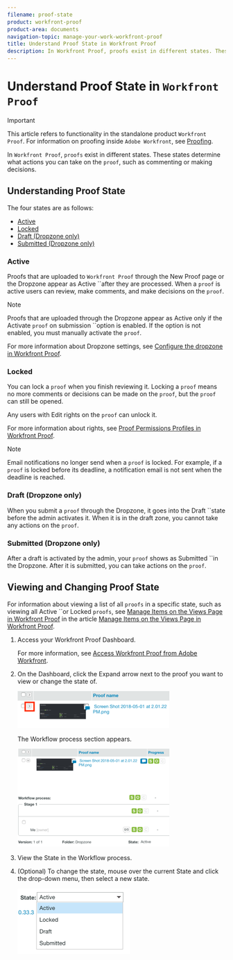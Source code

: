```yaml
---
filename: proof-state
product: workfront-proof
product-area: documents
navigation-topic: manage-your-work-workfront-proof
title: Understand Proof State in Workfront Proof
description: In Workfront Proof, proofs exist in different states. These states determine what actions you can take on the proof, such as commenting or making decisions.
---
```


# Understand Proof State in `Workfront Proof`

>[!IMPORTANT]
>
>This article refers to functionality in the standalone product `Workfront Proof`. For information on proofing inside `Adobe Workfront`, see [Proofing](../../../review-and-approve-work/proofing/proofing.md).

In `Workfront Proof`, `proofs` exist in different states. These states determine what actions you can take on the `proof`, such as commenting or making decisions.

## Understanding Proof State

The four states are as follows:

* [Active](#active) 
* [Locked](#locked) 
* [Draft (Dropzone only)](#draft) 
* [Submitted (Dropzone only)](#submitted)

### Active

Proofs that are uploaded to `Workfront Proof` through the New Proof page or the Dropzone appear as Active ``after they are processed. When a `proof` is active users can review, make comments, and make decisions on the `proof`.

>[!NOTE]
>
>Proofs that are uploaded through the Dropzone appear as Active only if the Activate `proof` on submission ``option is enabled. If the option is not enabled, you must manually activate the `proof`.

For more information about Dropzone settings, see [Configure the dropzone in Workfront Proof](../../../workfront-proof/wp-acct-admin/account-settings/configure-dropzone-in-wp.md).

### Locked

You can lock a `proof` when you finish reviewing it. Locking a `proof` means no more comments or decisions can be made on the `proof`, but the `proof` can still be opened.&nbsp;

Any users with Edit rights on the `proof` can unlock it.&nbsp;

For more information about rights, see [Proof Permissions Profiles in Workfront Proof](../../../workfront-proof/wp-acct-admin/account-settings/proof-perm-profiles-in-wp.md).

>[!NOTE]
>
>Email notifications no longer send when a `proof` is locked. For example, if a `proof` is locked before its deadline, a notification email is not sent when the deadline is reached.

### Draft (Dropzone only)

When you submit a `proof` through the Dropzone, it goes into the Draft ``state before the admin activates it. When it is in the draft zone, you cannot take any actions on the `proof`.&nbsp;

### Submitted (Dropzone only)

After a draft is activated by the admin, your `proof` shows as Submitted ``in the Dropzone. After it is submitted, you can take actions on the `proof`.

## Viewing and Changing Proof State

For information about viewing a list of all `proofs` in a specific state, such as viewing all Active ``or Locked `proofs`, see [Manage Items on the Views Page in Workfront Proof](../../../workfront-proof/wp-work-proofsfiles/manage-your-work/manage-items-on-views-page.md) in the article [Manage Items on the Views Page in Workfront Proof](../../../workfront-proof/wp-work-proofsfiles/manage-your-work/manage-items-on-views-page.md).

<ol> 
 <li value="1"> <p> Access your <span>Workfront Proof</span> Dashboard.<br></p> <p>For more information, see&nbsp;<a href="../../../review-and-approve-work/proofing/managing-proofs-within-workfront/access-wf-proof-in-workfront.md" class="MCXref xref">Access Workfront Proof from Adobe Workfront</a>.</p> </li> 
 <li value="2"> <p>On the <span class="bold">Dashboard,</span>&nbsp;click the&nbsp;<span class="bold">Expand&nbsp;</span>arrow next to the <span>proof</span> you want to view or change the state of.<br></p> <p> <img src="assets/screen-shot-2018-05-02-at-11.31.29-am-350x85.png" style="width: 350;height: 85;"> <br> </p> <p>The&nbsp;<span class="bold">Workflow process&nbsp;</span>section appears.<br></p> <p> <img src="assets/screen-shot-2018-05-02-at-11.33.20-am-350x226.png" style="width: 350;height: 226;"> <br> </p> </li> 
 <li value="3">View the&nbsp;<span class="bold">State&nbsp;</span>in the&nbsp;<span class="bold">Workflow process.</span></li> 
 <li value="4"> <p>(Optional) To change the state, mouse over the current&nbsp;<span class="bold">State&nbsp;</span>and click the drop-down menu, then select a new state.<br></p> <p> <img src="assets/screen-shot-2018-05-02-at-11.35.30-am.png"> </p> </li> 
</ol>

